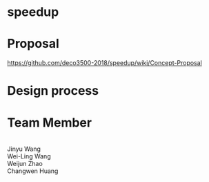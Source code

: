 # speedup
# Proposal 
https://github.com/deco3500-2018/speedup/wiki/Concept-Proposal

# Design process
# Team Member
<br/>Jinyu Wang
<br/>Wei-Ling Wang
<br/>Weijun Zhao
<br/>Changwen Huang
